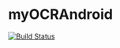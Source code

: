 myOCRAndroid
============

[![Build Status](https://travis-ci.org/SvichkarevAnatoly/myOCRAndroid.svg?branch=master)](https://travis-ci.org/SvichkarevAnatoly/myOCRAndroid)